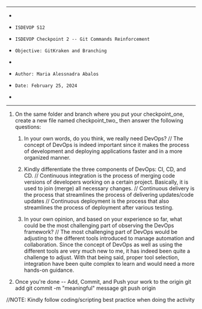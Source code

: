 **********************************************************************
*
*     ISDEVOP S12
*     ISDEVOP Checkpoint 2 -- Git Commands Reinforcement
*     Objective: GitKraken and Branching
*     
*     Author: Maria Alessnadra Abalos
*     Date: February 25, 2024
*     
**********************************************************************

1. On the same folder and branch where you put your checkpoint_one, create a new file named checkpoint_two_<yourSurName> then answer the following questions:
	1. In your own words, do you think, we really need DevOps?
	// The concept of DevOps is indeed important since it makes the process of development and deploying applications faster and in a more organized manner. 
	
	2. Kindly differentiate the three components of DevOps: CI, CD, and CD.
	// Continuous integration is the process of merging code versions of developers working on a certain project. Basically, it is used to join (merge) all necessary changes.
	// Continuous delivery is the process that streamlines the process of delivering updates/code updates 
	// Continuous deployment is the process that also streamlines the process of deployment after various testing. 
	
	3. In your own opinion, and based on your experience so far, what could be the most challenging part of observing the DevOps framework?
	// The most challenging part of DevOps would be adjusting to the different tools introduced to manage automation and collaboration. Since the concept of DevOps as well as using 
	the different tools are very much new to me, it has indeed been quite a challenge to adjust. With that being said, proper tool selection, integration have been quite complex to learn and would need a more hands-on guidance.

2. Once you're done -- Add, Commit, and Push your work to the origin
	git add <filename>
	git commit -m "meaningful" message
	git push origin


//NOTE: Kindly follow coding/scripting best practice when doing the activity
